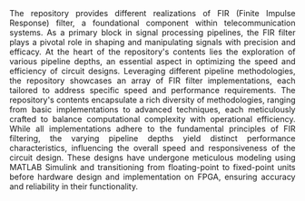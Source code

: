 <div style="text-align: justify;">
The repository provides different realizations of FIR (Finite Impulse Response) filter, a foundational component within telecommunication systems. As a primary block in signal processing pipelines, the FIR filter plays a pivotal role in shaping and manipulating signals with precision and efficacy.
At the heart of the repository's contents lies the exploration of various pipeline depths, an essential aspect in optimizing the speed and efficiency of circuit designs. Leveraging different pipeline methodologies, the repository showcases an array of FIR filter implementations, each tailored to address specific speed and performance requirements.
The repository's contents encapsulate a rich diversity of methodologies, ranging from basic implementations to advanced techniques, each meticulously crafted to balance computational complexity with operational efficiency. While all implementations adhere to the fundamental principles of FIR filtering, the varying pipeline depths yield distinct performance characteristics, influencing the overall speed and responsiveness of the circuit design. These designs have undergone meticulous modeling using MATLAB Simulink and transitioning from floating-point to fixed-point units before hardware design and implementation on FPGA, ensuring accuracy and reliability in their functionality.
</div>
